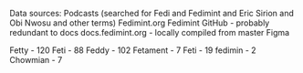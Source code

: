 Data sources:
Podcasts (searched for Fedi and Fedimint and Eric Sirion and Obi Nwosu and other terms)
Fedimint.org
Fedimint GitHub - probably redundant to docs
docs.fedimint.org - locally compiled from master
Figma


Fetty - 120
Feti - 88
Feddy - 102
Fetament - 7
Feti - 19
fedimin - 2
Chowmian - 7